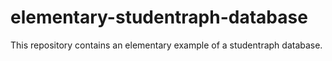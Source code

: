 # elementary-studentraph-database
This repository contains an elementary example of a studentraph database. 
